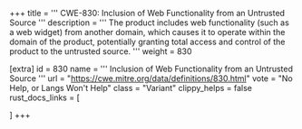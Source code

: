 +++
title = '''
CWE-830: Inclusion of Web Functionality from an Untrusted Source
'''
description	= '''
The product includes web functionality (such as a web widget) from another domain, which causes it to operate within the domain of the product, potentially granting total access and control of the product to the untrusted source.
'''
weight = 830

[extra]
id = 830
name = '''
Inclusion of Web Functionality from an Untrusted Source
'''
url = "https://cwe.mitre.org/data/definitions/830.html"
vote = "No Help, or Langs Won't Help"
class = "Variant"
clippy_helps = false
rust_docs_links = [
	
]
+++
